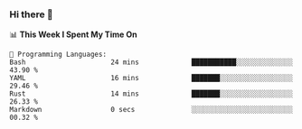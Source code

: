 ### Hi there 👋

<!--
**CrazyCollin/crazycollin** is a ✨ _special_ ✨ repository because its `README.md` (this file) appears on your GitHub profile.

Here are some ideas to get you started:

- 🔭 I’m currently working on ...
- 🌱 I’m currently learning ...
- 👯 I’m looking to collaborate on ...
- 🤔 I’m looking for help with ...
- 💬 Ask me about ...
- 📫 How to reach me: ...
- 😄 Pronouns: ...
- ⚡ Fun fact: ...
-->

<!--START_SECTION:waka-->
📊 **This Week I Spent My Time On** 

```text
💬 Programming Languages: 
Bash                     24 mins             ███████████░░░░░░░░░░░░░░   43.90 % 
YAML                     16 mins             ███████░░░░░░░░░░░░░░░░░░   29.46 % 
Rust                     14 mins             ███████░░░░░░░░░░░░░░░░░░   26.33 % 
Markdown                 0 secs              ░░░░░░░░░░░░░░░░░░░░░░░░░   00.32 % 
```


<!--END_SECTION:waka-->

